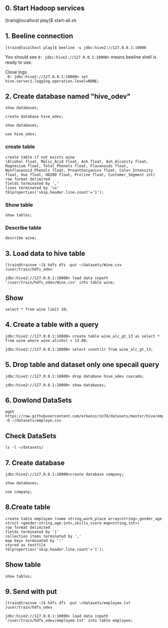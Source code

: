 ## 0. Start Hadoop services

[train@localhost play]$ start-all.sh


## 1. Beeline connection  
`[train@localhost play]$ beeline -u jdbc:hive2://127.0.0.1:10000`

You should see `0: jdbc:hive2://127.0.0.1:10000>` means beeline shell is ready to use.  

Close logs  
`  0: jdbc:hive2://127.0.0.1:10000> set hive.server2.logging.operation.level=NONE;  `  


## 2. Create database named "hive_odev"
```
show databases;
```

```
create database hive_odev;
```

```
show databases;
```

```
use hive_odev;
```

### create table
```
create table if not exists wine
(Alcohol float, Malic_Acid float, Ash float, Ash_Alcanity float, Magnesium float, Total_Phenols float, Flavanoids float, Nonflavanoid_Phenols float, Proanthocyanins float, Color_Intensity float, Hue float, OD280 float, Proline float, Customer_Segment int)
row format delimited
fields terminated by ','
lines terminated by '\n'
tblproperties('skip.header.line.count'='1');
```
### Show table
```
show tables;
```

### Describe table
```
describe wine;
```

## 3. Load data to hive table
```
[train@trainvm ~]$ hdfs dfs -put ~/datasets/Wine.csv /user/train/hdfs_odev
```
```
jdbc:hive2://127.0.0.1:10000> load data inpath '/user/train/hdfs_odev/Wine.csv' into table wine;
```

## Show
```
select * from wine limit 10;
```

## 4. Create a table with a query
```
jdbc:hive2://127.0.0.1:10000> create table wine_alc_gt_13 as select * from wine where wine.alcohol > 13.00;
```

```
jdbc:hive2://127.0.0.1:10000> select count(1) from wine_alc_gt_13;
```

## 5. Drop table and dataset only one specail query
```
jdbc:hive2://127.0.0.1:10000> drop database hive_odev cascade;
```
```
jdbc:hive2://127.0.0.1:10000> show databases;
```

## 6. Dowlond DataSets
```
wget https://raw.githubusercontent.com/erkansirin78/datasets/master/hive/employee.txt -O ~/datasets/employe.csv
```
## Check DataSets
```
ls -l ~/datasets/
```

## 7. Create database
```
jdbc:hive2://127.0.0.1:10000>create database company;
```
```
show databases;
```

```
use company;
```
## 8.Create table
```
create table employee (name string,work_place array<string>,gender_age struct <gender:string,age:int>,skills_score map<string,int>)
row format delimited
fields terminated by '|'
collection items terminated by ','
map keys terminated by ':'
stored as textfile
tblproperties('skip.header.line.count'='1');
```
## Show table
```
show tables;
```

## 9. Send with put

```
[train@trainvm ~]$ hdfs dfs -put ~/datasets/employee.txt /user/train/hdfs_odev
```

```
jdbc:hive2://127.0.0.1:10000> load data inpath '/user/train/hdfs_odev/employee.txt' into table employee;
```


